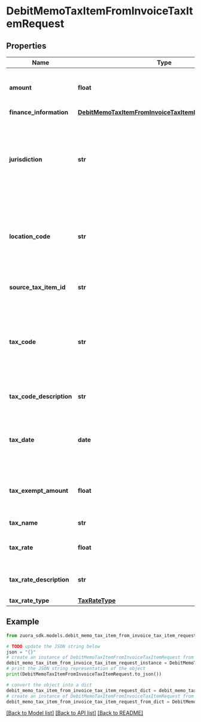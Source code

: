 # DebitMemoTaxItemFromInvoiceTaxItemRequest


## Properties

Name | Type | Description | Notes
------------ | ------------- | ------------- | -------------
**amount** | **float** | The amount of the debit memo taxation item.  | [optional] 
**finance_information** | [**DebitMemoTaxItemFromInvoiceTaxItemFinanceInformation**](DebitMemoTaxItemFromInvoiceTaxItemFinanceInformation.md) |  | [optional] 
**jurisdiction** | **str** | The jurisdiction that applies the tax or VAT. This value is typically a state, province, county, or city.  | [optional] 
**location_code** | **str** | The identifier for the location based on the value of the &#x60;taxCode&#x60; field.  | [optional] 
**source_tax_item_id** | **str** | The ID of the source taxation item.  | [optional] 
**tax_code** | **str** | The tax code identifies which tax rules and tax rates to apply to a specific debit memo.  | [optional] 
**tax_code_description** | **str** | The description of the tax code.  | [optional] 
**tax_date** | **date** | The date that the tax is applied to the debit memo, in &#x60;yyyy-mm-dd&#x60; format.  | [optional] 
**tax_exempt_amount** | **float** | The calculated tax amount excluded due to the exemption.  | [optional] 
**tax_name** | **str** | The name of taxation.  | [optional] 
**tax_rate** | **float** | The tax rate applied to the debit memo.  | [optional] 
**tax_rate_description** | **str** | The description of the tax rate.  | [optional] 
**tax_rate_type** | [**TaxRateType**](TaxRateType.md) |  | [optional] 

## Example

```python
from zuora_sdk.models.debit_memo_tax_item_from_invoice_tax_item_request import DebitMemoTaxItemFromInvoiceTaxItemRequest

# TODO update the JSON string below
json = "{}"
# create an instance of DebitMemoTaxItemFromInvoiceTaxItemRequest from a JSON string
debit_memo_tax_item_from_invoice_tax_item_request_instance = DebitMemoTaxItemFromInvoiceTaxItemRequest.from_json(json)
# print the JSON string representation of the object
print(DebitMemoTaxItemFromInvoiceTaxItemRequest.to_json())

# convert the object into a dict
debit_memo_tax_item_from_invoice_tax_item_request_dict = debit_memo_tax_item_from_invoice_tax_item_request_instance.to_dict()
# create an instance of DebitMemoTaxItemFromInvoiceTaxItemRequest from a dict
debit_memo_tax_item_from_invoice_tax_item_request_from_dict = DebitMemoTaxItemFromInvoiceTaxItemRequest.from_dict(debit_memo_tax_item_from_invoice_tax_item_request_dict)
```
[[Back to Model list]](../README.md#documentation-for-models) [[Back to API list]](../README.md#documentation-for-api-endpoints) [[Back to README]](../README.md)


